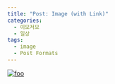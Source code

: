 ```yaml
---
title: "Post: Image (with Link)"
categories:
  - 이모저모
  - 일상
tags:
  - image
  - Post Formats
---
```


[![foo](https://live.staticflickr.com/8361/8400335147_5fabaa504c_o.jpg)](https://flic.kr/p/dNiUYB)